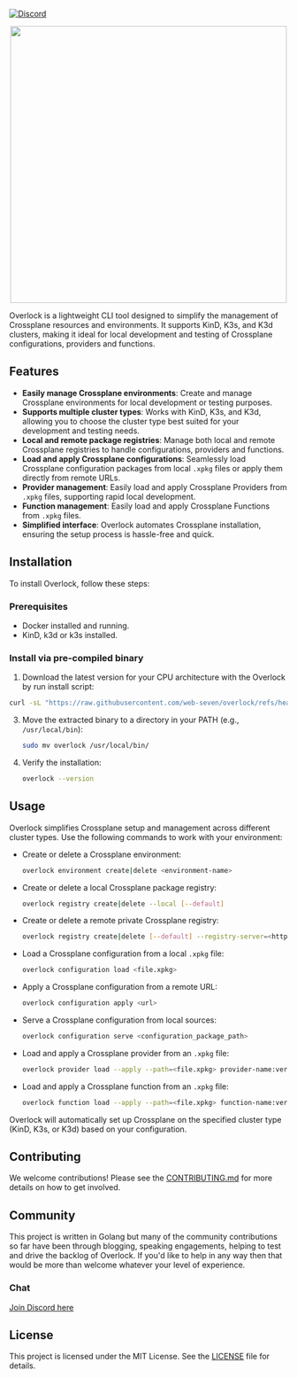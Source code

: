 [![Discord](https://img.shields.io/badge/discord-join-7289DA.svg?logo=discord&longCache=true&style=flat)](https://discord.gg/W7AsrUb5GC)
<p align="center">
  <img width="500" src="https://raw.githubusercontent.com/web-seven/overlock/refs/heads/main/docs/overlock_galaxy_text.png"/>
</p>


Overlock is a lightweight CLI tool designed to simplify the management of Crossplane resources and environments. It supports KinD, K3s, and K3d clusters, making it ideal for local development and testing of Crossplane configurations, providers and functions.

## Features

- **Easily manage Crossplane environments**: Create and manage Crossplane environments for local development or testing purposes.
- **Supports multiple cluster types**: Works with KinD, K3s, and K3d, allowing you to choose the cluster type best suited for your development and testing needs.
- **Local and remote package registries**: Manage both local and remote Crossplane registries to handle configurations, providers and functions.
- **Load and apply Crossplane configurations**: Seamlessly load Crossplane configuration packages from local `.xpkg` files or apply them directly from remote URLs.
- **Provider management**: Easily load and apply Crossplane Providers from `.xpkg` files, supporting rapid local development.
- **Function management**: Easily load and apply Crossplane Functions from `.xpkg` files.
- **Simplified interface**: Overlock automates Crossplane installation, ensuring the setup process is hassle-free and quick.

## Installation

To install Overlock, follow these steps:

### Prerequisites

- Docker installed and running.
- KinD, k3d or k3s installed.

### Install via pre-compiled binary

1. Download the latest version for your CPU architecture with the Overlock by run install script:

  ```bash
  curl -sL "https://raw.githubusercontent.com/web-seven/overlock/refs/heads/main/scripts/install.sh" | sh
  ```

3. Move the extracted binary to a directory in your PATH (e.g., `/usr/local/bin`):

   ```bash
   sudo mv overlock /usr/local/bin/
   ```

4. Verify the installation:

   ```bash
   overlock --version
   ```

## Usage

Overlock simplifies Crossplane setup and management across different cluster types. Use the following commands to work with your environment:

- Create or delete a Crossplane environment:

  ```bash
  overlock environment create|delete <environment-name>
  ```

- Create or delete a local Crossplane package registry:

  ```bash
  overlock registry create|delete --local [--default]
  ```

- Create or delete a remote private Crossplane registry:

  ```bash
  overlock registry create|delete [--default] --registry-server=<httpsurl> --username=<string> --password=<string> --email=<string>
  ```

- Load a Crossplane configuration from a local `.xpkg` file:

  ```bash
  overlock configuration load <file.xpkg>
  ```

- Apply a Crossplane configuration from a remote URL:

  ```bash
  overlock configuration apply <url>
  ```

- Serve a Crossplane configuration from local sources:

  ```bash
  overlock configuration serve <configuration_package_path>
  ```

- Load and apply a Crossplane provider from an `.xpkg` file:

  ```bash
  overlock provider load --apply --path=<file.xpkg> provider-name:version
  ```

- Load and apply a Crossplane function from an `.xpkg` file:

  ```bash
  overlock function load --apply --path=<file.xpkg> function-name:version
  ```

Overlock will automatically set up Crossplane on the specified cluster type (KinD, K3s, or K3d) based on your configuration.

## Contributing

We welcome contributions! Please see the [CONTRIBUTING.md](CONTRIBUTING.md) for more details on how to get involved.

## Community

This project is written in Golang but many of the community contributions so far have been through blogging, speaking engagements, helping to test and drive the backlog of Overlock. If you'd like to help in any way then that would be more than welcome whatever your level of experience.

### Chat

[Join Discord here](https://discord.gg/amQZEMFbTe)

## License

This project is licensed under the MIT License. See the [LICENSE](LICENSE) file for details.

